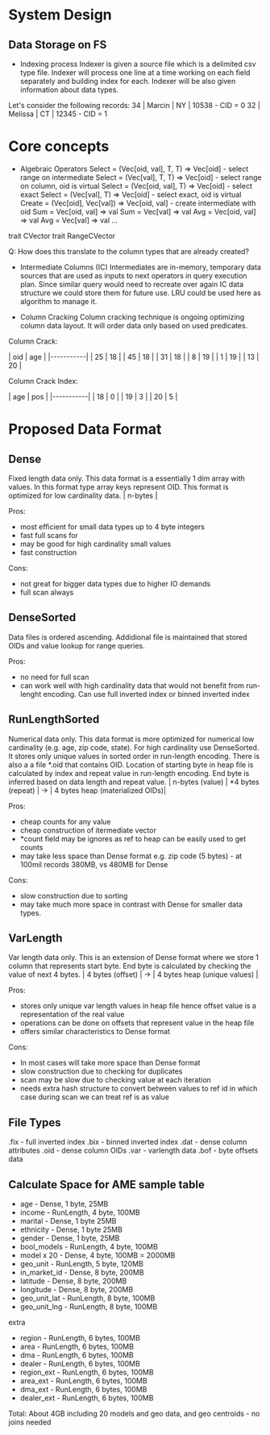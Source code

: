 
# System Design

## Data Storage on FS

- Indexing process
Indexer is given a source file which is a delimited csv type file. Indexer will process one line at a time
working on each field separately and building index for each. Indexer will be also given information about data types.

Let's consider the following records:
34 | Marcin | NY | 10538 - CID = 0
32 | Melissa | CT | 12345 - CID = 1

# Core concepts
- Algebraic Operators
Select = (Vec[oid, val], T, T) => Vec[oid] - select range on intermediate
Select = (Vec[val], T, T) => Vec[oid] - select range on column, oid is virtual
Select = (Vec[oid, val], T) => Vec[oid] - select exact
Select = (Vec[val], T) => Vec[oid] - select exact, oid is virtual
Create = (Vec[oid], Vec[val]) => Vec[oid, val] - create intermediate with oid
Sum = Vec[oid, val] => val
Sum = Vec[val] => val
Avg = Vec[oid, val] => val
Avg = Vec[val] => val
...

trait CVector
trait RangeCVector

Q: How does this translate to the column types that are already created?

- Intermediate Columns (IC)
Intermediates are in-memory, temporary data sources that are used as inputs to next operators in query execution plan.
Since similar query would need to recreate over again IC data structure we could store them for future use. LRU could be
used here as algorithm to manage it.

- Column Cracking
Column cracking technique is ongoing optimizing column data layout. It will order data only based on used predicates.

Column Crack:

| oid | age |
|-----------|
|  25 | 18  |
|  45 | 18  |
|  31 | 18  |
|  8  | 19  |
|  1  | 19  |
|  13 | 20  |

Column Crack Index:

| age | pos |
|-----------|
| 18  | 0   |
| 19  | 3   |
| 20  | 5   |


# Proposed Data Format

## Dense
Fixed length data only.
This data format is a essentially 1 dim array with values. In this format type array keys represent OID.
This format is optimized for low cardinality data.
| n-bytes |

Pros:
- most efficient for small data types up to 4 byte integers
- fast full scans for
- may be good for high cardinality small values
- fast construction

Cons:
- not great for bigger data types due to higher IO demands
- full scan always

## DenseSorted
Data files is ordered ascending. Addidional file is maintained that stored OIDs and value lookup for range queries.

Pros:
- no need for full scan
- can work well with high cardinality data that would not benefit from run-lenght encoding.
    Can use full inverted index or binned inverted index

## RunLengthSorted
Numerical data only.
This data format is more optimized for numerical low cardinality (e.g. age, zip code, state).
For high cardinality use DenseSorted. It stores only unique values
in sorted order in run-length encoding. There is also a a file *.oid that contains OID.
Location of starting byte in heap file is calculated by index and repeat value in run-length encoding. End byte is inferred
based on data length and repeat value.
| n-bytes (value) | *4 bytes (repeat) | -> | 4 bytes heap (materialized OIDs)|

Pros:
- cheap counts for any value
- cheap construction of itermediate vector
- *count field may be ignores as ref to heap can be easily used to get counts
- may take less space than Dense format e.g. zip code (5 bytes) - at 100mil records 380MB, vs 480MB for Dense

Cons:
- slow construction due to sorting
- may take much more space in contrast with Dense for smaller data types.

## VarLength
Var length data only.
This is an extension of Dense format where we store 1 column that represents start byte. End byte is calculated by checking
the value of next 4 bytes.
| 4 bytes (offset) | -> | 4 bytes heap (unique values) |

Pros:
- stores only unique var length values in heap file hence offset value is a representation of the real value
- operations can be done on offsets that represent value in the heap file
- offers similar characteristics to Dense format

Cons:
- In most cases will take more space than Dense format
- slow construction due to checking for duplicates
- scan may be slow due to checking value at each iteration
- needs extra hash structure to convert between values to ref id in which case during scan we can treat ref is as value

## File Types
.fix - full inverted index
.bix - binned inverted index
.dat - dense column attributes
.oid - dense column OIDs
.var - varlength data
.bof - byte offsets data

## Calculate Space for AME sample table

- age - Dense, 1 byte, 25MB
- income - RunLength, 4 byte, 100MB
- marital - Dense, 1 byte 25MB
- ethnicity - Dense, 1 byte 25MB
- gender - Dense, 1 byte, 25MB
- bool_models - RunLength, 4 byte, 100MB
- model x 20 - Dense, 4 byte, 100MB = 2000MB
- geo_unit - RunLength, 5 byte, 120MB
- in_market_id - Dense, 8 byte, 200MB
- latitude - Dense, 8 byte, 200MB
- longitude - Dense, 8 byte, 200MB
- geo_unit_lat - RunLength, 8 byte, 100MB
- geo_unit_lng - RunLength, 8 byte, 100MB

extra
- region - RunLength, 6 bytes, 100MB
- area - RunLength, 6 bytes, 100MB
- dma - RunLength, 6 bytes, 100MB
- dealer - RunLength, 6 bytes, 100MB
- region_ext - RunLength, 6 bytes, 100MB
- area_ext - RunLength, 6 bytes, 100MB
- dma_ext - RunLength, 6 bytes, 100MB
- dealer_ext - RunLength, 6 bytes, 100MB

Total: About 4GB including 20 models and geo data, and geo centroids - no joins needed






